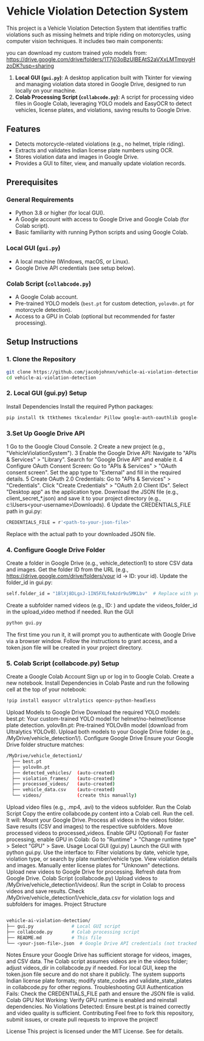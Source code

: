 # Vehicle Violation Detection System

This project is a Vehicle Violation Detection System that identifies traffic violations such as missing helmets and triple riding on motorcycles, using computer vision techniques. It includes two main components:

you can download my custom trained yolo models from: https://drive.google.com/drive/folders/1T7j03oBzUlBEAtS2aVXxLMTmpygHzoDK?usp=sharing

1. **Local GUI (`gui.py`)**: A desktop application built with Tkinter for viewing and managing violation data stored in Google Drive, designed to run locally on your machine.
2. **Colab Processing Script (`collabcode.py`)**: A script for processing video files in Google Colab, leveraging YOLO models and EasyOCR to detect vehicles, license plates, and violations, saving results to Google Drive.

## Features
- Detects motorcycle-related violations (e.g., no helmet, triple riding).
- Extracts and validates Indian license plate numbers using OCR.
- Stores violation data and images in Google Drive.
- Provides a GUI to filter, view, and manually update violation records.

## Prerequisites

### General Requirements
- Python 3.8 or higher (for local GUI).
- A Google account with access to Google Drive and Google Colab (for Colab script).
- Basic familiarity with running Python scripts and using Google Colab.

### Local GUI (`gui.py`)
- A local machine (Windows, macOS, or Linux).
- Google Drive API credentials (see setup below).

### Colab Script (`collabcode.py`)
- A Google Colab account.
- Pre-trained YOLO models (`best.pt` for custom detection, `yolov8n.pt` for motorcycle detection).
- Access to a GPU in Colab (optional but recommended for faster processing).

## Setup Instructions

### 1. Clone the Repository
```bash
git clone https://github.com/jacobjohnxn/vehicle-ai-violation-detection.git
cd vehicle-ai-violation-detection
```
### 2. Local GUI (gui.py) Setup
Install Dependencies
Install the required Python packages:

```bash
pip install tk ttkthemes tkcalendar Pillow google-auth-oauthlib google-auth-httplib2 google-api-python-client requests beautifulsoup4

```
### 3.Set Up Google Drive API
1 Go to the Google Cloud Console.
2 Create a new project (e.g., "VehicleViolationSystem").
3 Enable the Google Drive API:
        Navigate to "APIs & Services" > "Library".
        Search for "Google Drive API" and enable it.
4 Configure OAuth Consent Screen:
        Go to "APIs & Services" > "OAuth consent screen".
        Set the app type to "External" and fill in the required details.
5 Create OAuth 2.0 Credentials:
    Go to "APIs & Services" > "Credentials".
    Click "Create Credentials" > "OAuth 2.0 Client IDs".
    Select "Desktop app" as the application type.
    Download the JSON file (e.g., client_secret_*.json) and save it to your project directory (e.g., c:\Users\<your-username>\Downloads\).
6 Update the CREDENTIALS_FILE path in gui.py:
```bash
CREDENTIALS_FILE = r'<path-to-your-json-file>'
```
Replace <path-to-your-json-file> with the actual path to your downloaded JSON file.

### 4. Configure Google Drive Folder
Create a folder in Google Drive (e.g., vehicle_detection1) to store CSV data and images.
Get the folder ID from the URL (e.g., https://drive.google.com/drive/folders/your id → ID: your id).
Update the folder_id in gui.py:

```bash
self.folder_id = "1BlXj8DLgxJ-1IN5FXLfeAzdr9u5MKLbv"  # Replace with your folder ID
```
Create a subfolder named videos (e.g., ID: ) and update the videos_folder_id in the upload_video method if needed.
Run the GUI
```bash
python gui.py
```
The first time you run it, it will prompt you to authenticate with Google Drive via a browser window. Follow the instructions to grant access, and a token.json file will be created in your project directory.
### 5. Colab Script (collabcode.py) Setup
Create a Google Colab Account
Sign up or log in to Google Colab.
Create a new notebook.
Install Dependencies in Colab
Paste and run the following cell at the top of your notebook:

```bash
!pip install easyocr ultralytics opencv-python-headless
```
Upload Models to Google Drive
Download the required YOLO models:
best.pt: Your custom-trained YOLO model for helmet/no-helmet/license plate detection.
yolov8n.pt: Pre-trained YOLOv8n model (download from Ultralytics YOLOv8).
Upload both models to your Google Drive folder (e.g., /MyDrive/vehicle_detection1/).
Configure Google Drive
Ensure your Google Drive folder structure matches:
```bash
/MyDrive/vehicle_detection1/
  ├── best.pt
  ├── yolov8n.pt
  ├── detected_vehicles/  (auto-created)
  ├── violation_frames/   (auto-created)
  ├── processed_videos/   (auto-created)
  ├── vehicle_data.csv    (auto-created)
  └── videos/             (create this manually)
```
Upload video files (e.g., .mp4, .avi) to the videos subfolder.
Run the Colab Script
Copy the entire collabcode.py content into a Colab cell.
Run the cell. It will:
Mount your Google Drive.
Process all videos in the videos folder.
Save results (CSV and images) to the respective subfolders.
Move processed videos to processed_videos.
Enable GPU (Optional)
For faster processing, enable GPU in Colab:
Go to "Runtime" > "Change runtime type" > Select "GPU" > Save.
Usage
Local GUI (gui.py)
Launch the GUI with python gui.py.
Use the interface to:
Filter violations by date, vehicle type, violation type, or search by plate number/vehicle type.
View violation details and images.
Manually enter license plates for "Unknown" detections.
Upload new videos to Google Drive for processing.
Refresh data from Google Drive.
Colab Script (collabcode.py)
Upload videos to /MyDrive/vehicle_detection1/videos/.
Run the script in Colab to process videos and save results.
Check /MyDrive/vehicle_detection1/vehicle_data.csv for violation logs and subfolders for images.
Project Structure
```bash

vehicle-ai-violation-detection/
├── gui.py              # Local GUI script
├── collabcode.py       # Colab processing script
├── README.md           # This file
└── <your-json-file>.json  # Google Drive API credentials (not tracked in Git)
```
Notes
Ensure your Google Drive has sufficient storage for videos, images, and CSV data.
The Colab script assumes videos are in the videos folder; adjust videos_dir in collabcode.py if needed.
For local GUI, keep the token.json file secure and do not share it publicly.
The system supports Indian license plate formats; modify state_codes and validate_state_plates in collabcode.py for other regions.
Troubleshooting
GUI Authentication Fails: Check the CREDENTIALS_FILE path and ensure the JSON file is valid.
Colab GPU Not Working: Verify GPU runtime is enabled and reinstall dependencies.
No Violations Detected: Ensure best.pt is trained correctly and video quality is sufficient.
Contributing
Feel free to fork this repository, submit issues, or create pull requests to improve the project!

License
This project is licensed under the MIT License. See  for details.

